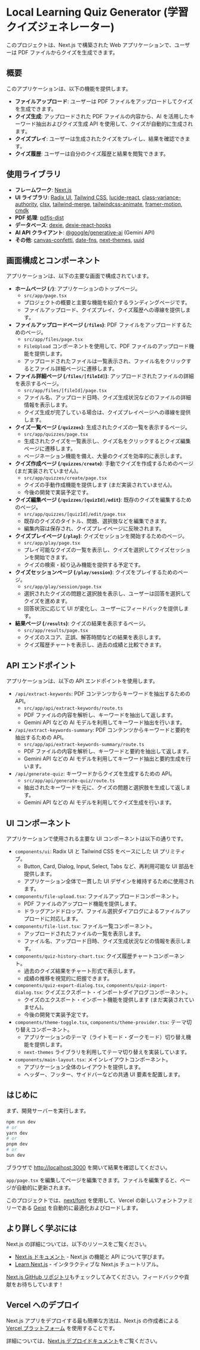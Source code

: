 # Local Learning Quiz Generator (学習クイズジェネレーター)

このプロジェクトは、Next.js で構築された Web アプリケーションで、ユーザーは PDF ファイルからクイズを生成できます。

## 概要

このアプリケーションは、以下の機能を提供します。

- **ファイルアップロード**: ユーザーは PDF ファイルをアップロードしてクイズを生成できます。
- **クイズ生成**: アップロードされた PDF ファイルの内容から、AI を活用したキーワード抽出およびクイズ生成 API を使用して、クイズが自動的に生成されます。
- **クイズプレイ**: ユーザーは生成されたクイズをプレイし、結果を確認できます。
- **クイズ履歴**: ユーザーは自分のクイズ履歴と結果を閲覧できます。

## 使用ライブラリ

- **フレームワーク**: [Next.js](https://nextjs.org/)
- **UI ライブラリ**: [Radix UI](https://www.radix-ui.com/), [Tailwind CSS](https://tailwindcss.com/), [lucide-react](https://lucide.dev/), [class-variance-authority](https://github.com/joe-bell/class-variance-authority), [clsx](https://github.com/lukeed/clsx), [tailwind-merge](https://github.com/dcastil/tailwind-merge), [tailwindcss-animate](https://github.com/vercel/tailwindcss-animate), [framer-motion](https://www.framer.com/motion/), [cmdk](https://cmdk.paco.me/)
- **PDF 処理**: [pdfjs-dist](https://mozilla.github.io/pdf.js/)
- **データベース**: [dexie](https://dexie.org/), [dexie-react-hooks](https://github.com/dexie/dexie-react-hooks)
- **AI API クライアント**: [@google/generative-ai](https://www.npmjs.com/package/@google/generative-ai) (Gemini API)
- **その他**: [canvas-confetti](https://www.npmjs.com/package/canvas-confetti), [date-fns](https://date-fns.org/), [next-themes](https://github.com/pacocoursey/next-themes), [uuid](https://www.npmjs.com/package/uuid)

## 画面構成とコンポーネント

アプリケーションは、以下の主要な画面で構成されています。

- **ホームページ (`/`)**: アプリケーションのトップページ。
  - `src/app/page.tsx`
  - プロジェクトの概要と主要な機能を紹介するランディングページです。
  - ファイルアップロード、クイズプレイ、クイズ履歴への導線を提供します。
- **ファイルアップロードページ (`/files`)**: PDF ファイルをアップロードするためのページ。
  - `src/app/files/page.tsx`
  - `FileUpload` コンポーネントを使用して、PDF ファイルのアップロード機能を提供します。
  - アップロードされたファイルは一覧表示され、ファイル名をクリックするとファイル詳細ページに遷移します。
- **ファイル詳細ページ (`/files/[fileId]`)**: アップロードされたファイルの詳細を表示するページ。
  - `src/app/files/[fileId]/page.tsx`
  - ファイル名、アップロード日時、クイズ生成状況などのファイルの詳細情報を表示します。
  - クイズ生成が完了している場合は、クイズプレイページへの導線を提供します。
- **クイズ一覧ページ (`/quizzes`)**: 生成されたクイズの一覧を表示するページ。
  - `src/app/quizzes/page.tsx`
  - 生成されたクイズを一覧表示し、クイズ名をクリックするとクイズ編集ページに遷移します。
  - ページネーション機能を備え、大量のクイズを効率的に表示します。
- **クイズ作成ページ (`/quizzes/create`)**: 手動でクイズを作成するためのページ (まだ実装されていません)。
  - `src/app/quizzes/create/page.tsx`
  - クイズの手動作成機能を提供します (まだ実装されていません)。
  - 今後の開発で実装予定です。
- **クイズ編集ページ (`/quizzes/[quizId]/edit`)**: 既存のクイズを編集するためのページ。
  - `src/app/quizzes/[quizId]/edit/page.tsx`
  - 既存のクイズのタイトル、問題、選択肢などを編集できます。
  - 編集内容は保存され、クイズプレイページに反映されます。
- **クイズプレイページ (`/play`)**: クイズセッションを開始するためのページ。
  - `src/app/play/page.tsx`
  - プレイ可能なクイズの一覧を表示し、クイズを選択してクイズセッションを開始できます。
  - クイズの検索・絞り込み機能を提供する予定です。
- **クイズセッションページ (`/play/session`)**: クイズをプレイするためのページ。
  - `src/app/play/session/page.tsx`
  - 選択されたクイズの問題と選択肢を表示し、ユーザーは回答を選択してクイズを進めます。
  - 回答状況に応じて UI が変化し、ユーザーにフィードバックを提供します。
- **結果ページ (`/results`)**: クイズの結果を表示するページ。
  - `src/app/results/page.tsx`
  - クイズのスコア、正誤、解答時間などの結果を表示します。
  - クイズ履歴チャートを表示し、過去の成績と比較できます。

## API エンドポイント

アプリケーションは、以下の API エンドポイントを使用します。

- `/api/extract-keywords`: PDF コンテンツからキーワードを抽出するための API。
  - `src/app/api/extract-keywords/route.ts`
  - PDF ファイルの内容を解析し、キーワードを抽出して返します。
  - Gemini API などの AI モデルを利用してキーワード抽出を行います。
- `/api/extract-keywords-summary`: PDF コンテンツからキーワードと要約を抽出するための API。
  - `src/app/api/extract-keywords-summary/route.ts`
  - PDF ファイルの内容を解析し、キーワードと要約を抽出して返します。
  - Gemini API などの AI モデルを利用してキーワード抽出と要約生成を行います。
- `/api/generate-quiz`: キーワードからクイズを生成するための API。
  - `src/app/api/generate-quiz/route.ts`
  - 抽出されたキーワードを元に、クイズの問題と選択肢を生成して返します。
  - Gemini API などの AI モデルを利用してクイズ生成を行います。

## UI コンポーネント

アプリケーションで使用される主要な UI コンポーネントは以下の通りです。

- `components/ui`: Radix UI と Tailwind CSS をベースにした UI プリミティブ。
  - Button, Card, Dialog, Input, Select, Tabs など、再利用可能な UI 部品を提供します。
  - アプリケーション全体で一貫した UI デザインを維持するために使用されます。
- `components/file-upload.tsx`: ファイルアップロードコンポーネント。
  - PDF ファイルのアップロード機能を提供します。
  - ドラッグアンドドロップ、ファイル選択ダイアログによるファイルアップロードに対応します。
- `components/file-list.tsx`: ファイル一覧コンポーネント。
  - アップロードされたファイルの一覧を表示します。
  - ファイル名、アップロード日時、クイズ生成状況などの情報を表示します。
- `components/quiz-history-chart.tsx`: クイズ履歴チャートコンポーネント。
  - 過去のクイズ結果をチャート形式で表示します。
  - 成績の推移を視覚的に把握できます。
- `components/quiz-export-dialog.tsx`, `components/quiz-import-dialog.tsx`: クイズエクスポート・インポートダイアログコンポーネント。
  - クイズのエクスポート・インポート機能を提供します (まだ実装されていません)。
  - 今後の開発で実装予定です。
- `components/theme-toggle.tsx`, `components/theme-provider.tsx`: テーマ切り替えコンポーネント。
  - アプリケーションのテーマ（ライトモード・ダークモード）切り替え機能を提供します。
  - `next-themes` ライブラリを利用してテーマ切り替えを実装しています。
- `components/main-layout.tsx`: メインレイアウトコンポーネント。
  - アプリケーション全体のレイアウトを提供します。
  - ヘッダー、フッター、サイドバーなどの共通 UI 要素を配置します。

## はじめに

まず、開発サーバーを実行します。

```bash
npm run dev
# or
yarn dev
# or
pnpm dev
# or
bun dev
```

ブラウザで [http://localhost:3000](http://localhost:3000) を開いて結果を確認してください。

`app/page.tsx` を編集してページを編集できます。ファイルを編集すると、ページが自動的に更新されます。

このプロジェクトでは、[next/font](https://nextjs.org/docs/app/building-your-application/optimizing/fonts) を使用して、Vercel の新しいフォントファミリーである [Geist](https://vercel.com/font) を自動的に最適化およびロードします。

## より詳しく学ぶには

Next.js の詳細については、以下のリソースをご覧ください。

- [Next.js ドキュメント](https://nextjs.org/docs) - Next.js の機能と API について学びます。
- [Learn Next.js](https://nextjs.org/learn) - インタラクティブな Next.js チュートリアル。

[Next.js GitHub リポジトリ](https://github.com/vercel/next.js)もチェックしてみてください。フィードバックや貢献をお待ちしています！

## Vercel へのデプロイ

Next.js アプリをデプロイする最も簡単な方法は、Next.js の作成者による [Vercel プラットフォーム](https://vercel.com/new?utm_medium=default-template&filter=next.js&utm_source=create-next-app&utm_campaign=create-next-app-readme) を使用することです。

詳細については、[Next.js デプロイドキュメント](https://nextjs.org/docs/app/building-your-application/deploying)をご覧ください。
